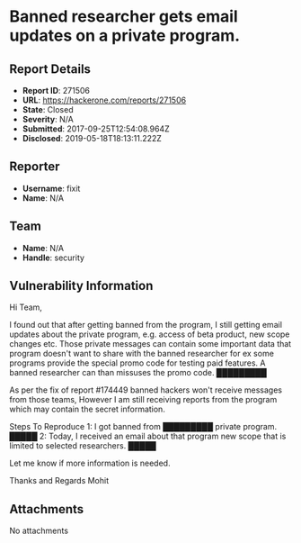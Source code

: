 # Banned researcher gets email updates on a private program.

## Report Details
- **Report ID**: 271506
- **URL**: https://hackerone.com/reports/271506
- **State**: Closed
- **Severity**: N/A
- **Submitted**: 2017-09-25T12:54:08.964Z
- **Disclosed**: 2019-05-18T18:13:11.222Z

## Reporter
- **Username**: fixit
- **Name**: N/A

## Team
- **Name**: N/A
- **Handle**: security

## Vulnerability Information
Hi Team,

I found out that after getting banned from the program, I still getting email updates about the private program, e.g. access of beta product, new scope changes etc. Those private messages can contain some important data that program doesn't want to share with the banned researcher for ex some programs provide the special promo code for testing paid features. A banned researcher can than missuses the promo code. 
█████████

As per the fix of report #174449 banned hackers won't receive messages from those teams, However I am still receiving reports from the program which may contain the secret information.

Steps To Reproduce
1: I got banned from █████████ private program.
█████
2: Today, I received an email about that program new scope that is limited to selected researchers.
█████

Let me know if more information is needed.

Thanks and Regards
Mohit

## Attachments
No attachments
